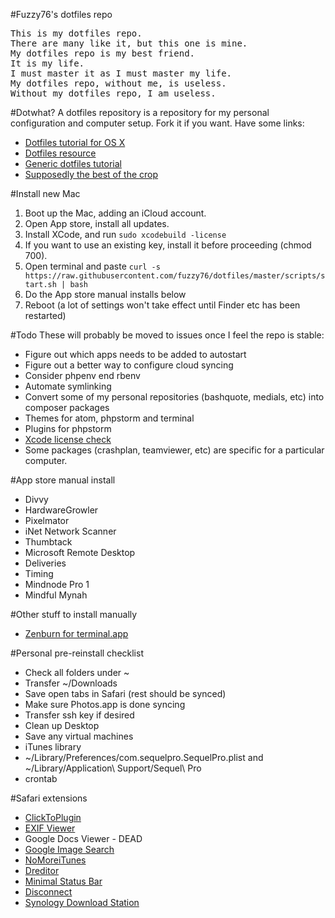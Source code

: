 #Fuzzy76's dotfiles repo

<pre>This is my dotfiles repo.
There are many like it, but this one is mine.
My dotfiles repo is my best friend.
It is my life.
I must master it as I must master my life.
My dotfiles repo, without me, is useless.
Without my dotfiles repo, I am useless.</pre>

#Dotwhat?
A dotfiles repository is a repository for my personal configuration and computer setup. Fork it if you want. Have some links:
* [Dotfiles tutorial for OS X](http://code.tutsplus.com/tutorials/setting-up-a-mac-dev-machine-from-zero-to-hero-with-dotfiles--net-35449)
* [Dotfiles resource](https://dotfiles.github.io)
* [Generic dotfiles tutorial](https://medium.com/@webprolific/getting-started-with-dotfiles-43c3602fd789)
* [Supposedly the best of the crop](https://github.com/mathiasbynens/dotfiles)

#Install new Mac
1. Boot up the Mac, adding an iCloud account.
2. Open App store, install all updates.
3. Install XCode, and run ```sudo xcodebuild -license```
4. If you want to use an existing key, install it before proceeding (chmod 700).
5. Open terminal and paste ```curl -s https://raw.githubusercontent.com/fuzzy76/dotfiles/master/scripts/start.sh | bash```
6. Do the App store manual installs below
7. Reboot (a lot of settings won't take effect until Finder etc has been restarted)

#Todo
These will probably be moved to issues once I feel the repo is stable:
* Figure out which apps needs to be added to autostart
* Figure out a better way to configure cloud syncing
* Consider phpenv end rbenv
* Automate symlinking
* Convert some of my personal repositories (bashquote, medials, etc) into composer packages
* Themes for atom, phpstorm and terminal
* Plugins for phpstorm
* [Xcode license check](https://github.com/CalQL8ed-K-OS/CocoaPods/commit/242d3a3d774f5f3370ae0c5ef783bda993d7029f)
* Some packages (crashplan, teamviewer, etc) are specific for a particular computer.

#App store manual install
* Divvy
* HardwareGrowler
* Pixelmator
* iNet Network Scanner
* Thumbtack
* Microsoft Remote Desktop
* Deliveries
* Timing
* Mindnode Pro 1
* Mindful Mynah

#Other stuff to install manually
* [Zenburn for terminal.app](https://github.com/bdesham/zenburn-terminal)

#Personal pre-reinstall checklist
* Check all folders under ~
* Transfer ~/Downloads
* Save open tabs in Safari (rest should be synced)
* Make sure Photos.app is done syncing
* Transfer ssh key if desired
* Clean up Desktop
* Save any virtual machines
* iTunes library
* ~/Library/Preferences/com.sequelpro.SequelPro.plist and ~/Library/Application\ Support/Sequel\ Pro
* crontab

#Safari extensions
* [ClickToPlugin](http://hoyois.github.io/safariextensions/clicktoplugin/)
* [EXIF Viewer](https://code.google.com/p/exif-vewer-extension/)
* Google Docs Viewer - DEAD
* [Google Image Search](https://github.com/estum/Google-Image-Search-safariextension/downloads)
* [NoMoreiTunes](http://nomoreitunes.einserver.de)
* [Dreditor](https://dreditor.org)
* [Minimal Status Bar](https://visnup.github.io/Minimal-Status-Bar/)
* [Disconnect](https://disconnect.me/disconnect)
* [Synology Download Station](https://www.download-station-extension.com)
